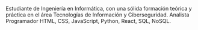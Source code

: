 

Estudiante de Ingeniería en Informática, con una sólida formación teórica y práctica en el área Tecnologías de Información y Ciberseguridad.
Analista Programador HTML, CSS, JavaScript, Python, React, SQL, NoSQL.
